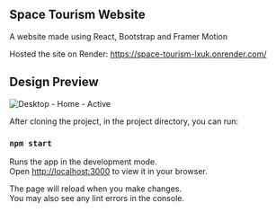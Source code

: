 ## Space Tourism Website

A website made using React, Bootstrap and Framer Motion

Hosted the site on Render: https://space-tourism-lxuk.onrender.com/

## Design Preview

![Desktop - Home - Active](https://github.com/MuchiriAndrew/Space-Tourism/assets/121347385/ca590c4e-4aa6-4015-a65b-a31f5940236e)


After cloning the project, in the project directory, you can run:

### `npm start`

Runs the app in the development mode.\
Open [http://localhost:3000](http://localhost:3000) to view it in your browser.

The page will reload when you make changes.\
You may also see any lint errors in the console.


